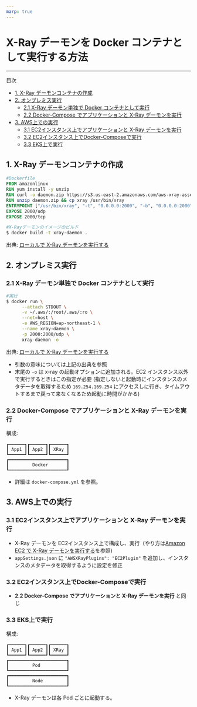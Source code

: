 ```yaml
---
marp: true
---
```


<!--
headingDivider: 3
theme: theme
paginate: true
header: ""
footer: ""
-->

# X-Ray デーモンを Docker コンテナとして実行する方法

---

目次
- [1. X-Ray デーモンコンテナの作成](#1-x-ray-デーモンコンテナの作成)
- [2. オンプレミス実行](#2-オンプレミス実行)
  - [2.1 X-Ray デーモン単独で Docker コンテナとして実行](#21-x-ray-デーモン単独で-docker-コンテナとして実行)
  - [2.2 Docker-Compose でアプリケーションと X-Ray デーモンを実行](#22-docker-compose-でアプリケーションと-x-ray-デーモンを実行)
- [3. AWS上での実行](#3-aws上での実行)
  - [3.1 EC2インスタンス上でアプリケーションと X-Ray デーモンを実行](#31-ec2インスタンス上でアプリケーションと-x-ray-デーモンを実行)
  - [3.2 EC2インスタンス上でDocker-Composeで実行](#32-ec2インスタンス上でdocker-composeで実行)
  - [3.3 EKS上で実行](#33-eks上で実行)

## 1. X-Ray デーモンコンテナの作成

```Dockerfile
#Dockerfile
FROM amazonlinux
RUN yum install -y unzip
RUN curl -o daemon.zip https://s3.us-east-2.amazonaws.com/aws-xray-assets.us-east-2/xray-daemon/aws-xray-daemon-linux-3.x.zip
RUN unzip daemon.zip && cp xray /usr/bin/xray
ENTRYPOINT ["/usr/bin/xray", "-t", "0.0.0.0:2000", "-b", "0.0.0.0:2000"]
EXPOSE 2000/udp
EXPOSE 2000/tcp
```

```bash
#X-Rayデーモンのイメージのビルド
$ docker build -t xray-daemon .
```

出典: [ローカルで X-Ray デーモンを実行する](https://docs.aws.amazon.com/ja_jp/xray/latest/devguide/xray-daemon-local.html)

## 2. オンプレミス実行

### 2.1 X-Ray デーモン単独で Docker コンテナとして実行

```bash
#実行
$ docker run \
      --attach STDOUT \
      -v ~/.aws/:/root/.aws/:ro \
      --net=host \
      -e AWS_REGION=ap-northeast-1 \
      --name xray-daemon \
      -p 2000:2000/udp \
      xray-daemon -o
```

出典: [ローカルで X-Ray デーモンを実行する](https://docs.aws.amazon.com/ja_jp/xray/latest/devguide/xray-daemon-local.html)

* 引数の意味については上記の出典を参照
* 末尾の `-o` は x-ray の起動オプションに追加される。EC2 インスタンス以外で実行するときはこの指定が必要 (指定しないと起動時にインスタンスのメタデータを取得するため `169.254.169.254` にアクセスしに行き、タイムアウトするまで戻って来なくなるため起動に時間がかかる)


### 2.2 Docker-Compose でアプリケーションと X-Ray デーモンを実行

構成:
```
┏━━━━━━┓┏━━━━━━┓┏━━━━━━┓
┃ App1 ┃┃ App2 ┃┃ XRay ┃
┗━━━━━━┛┗━━━━━━┛┗━━━━━━┛
┏━━━━━━━━━━━━━━━━━━━━━━┓
┃         Docker       ┃
┗━━━━━━━━━━━━━━━━━━━━━━┛
```

* 詳細は `docker-compose.yml` を参照。

## 3. AWS上での実行

### 3.1 EC2インスタンス上でアプリケーションと X-Ray デーモンを実行

* X-Ray デーモンを EC2インスタンス上で構成し、実行（やり方は[Amazon EC2 で X-Ray デーモンを実行する](https://docs.aws.amazon.com/ja_jp/xray/latest/devguide/xray-daemon-ec2.html)を参照)
* `appSettings.json` に `"AWSXRayPlugins": "EC2Plugin"` を追加し、インスタンスのメタデータを取得するように設定を修正

### 3.2 EC2インスタンス上でDocker-Composeで実行

* **2.2 Docker-Compose でアプリケーションと X-Ray デーモンを実行** と同じ

### 3.3 EKS上で実行


構成:
```
┏━━━━━━┓┏━━━━━━┓┏━━━━━━┓
┃ App1 ┃┃ App2 ┃┃ XRay ┃
┗━━━━━━┛┗━━━━━━┛┗━━━━━━┛
┏━━━━━━━━━━━━━━━━━━━━━━┓
┃         Pod          ┃
┗━━━━━━━━━━━━━━━━━━━━━━┛
┏━━━━━━━━━━━━━━━━━━━━━━┓
┃         Node         ┃
┗━━━━━━━━━━━━━━━━━━━━━━┛
```

* X-Ray デーモンは各 Pod ごとに起動する。